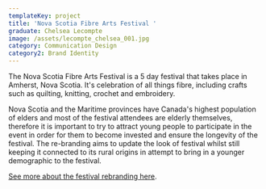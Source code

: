 ```yaml
---
templateKey: project
title: 'Nova Scotia Fibre Arts Festival '
graduate: Chelsea Lecompte
image: /assets/lecompte_chelsea_001.jpg
category: Communication Design
category2: Brand Identity
---
```

The Nova Scotia Fibre Arts Festival is a 5 day festival that takes place in Amherst, Nova Scotia. It's celebration of all things fibre, including crafts such as quilting, knitting, crochet and embroidery.

Nova Scotia and the Maritime provinces have Canada's highest population of elders and most of the festival attendees are elderly themselves, therefore it is important to try to attract young people to participate in the event in order for them to become invested and ensure the longevity of the festival. The re-branding aims to update the look of festival whilst still keeping it connected to its rural origins in attempt to bring in a younger demographic to the festival. 

[See more about the festival rebranding here](http://www.chelsealecompte.com/nova-scotia-fibre-arts-festival/).
